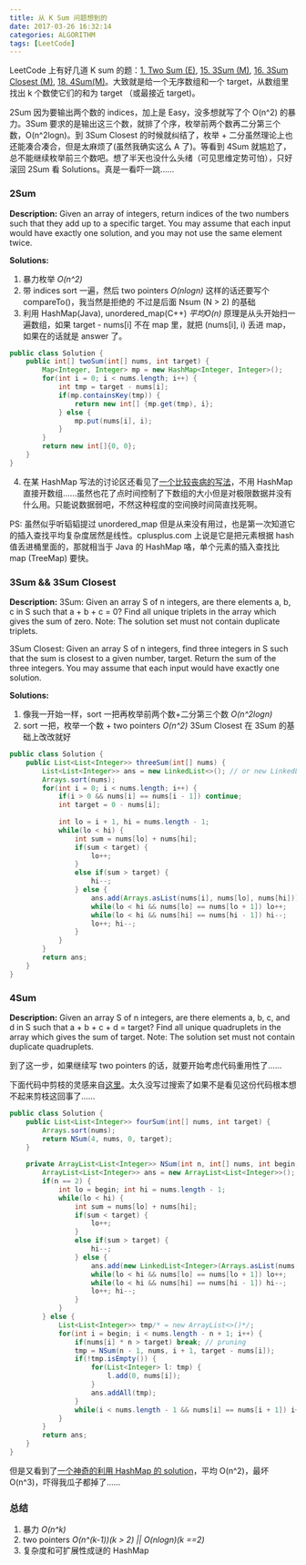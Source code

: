 ```yaml
---
title: 从 K Sum 问题想到的
date: 2017-03-26 16:32:14
categories: ALGORITHM
tags: [LeetCode]
---
```

LeetCode 上有好几道 K sum 的题：[1. Two Sum (E)](https://leetcode.com/problems/two-sum/#/description), [15. 3Sum (M)](https://leetcode.com/problems/3sum/#/description), [16. 3Sum Closest (M)](https://leetcode.com/problems/3sum-closest/), [18. 4Sum(M)](https://leetcode.com/problems/4sum/#/description)。大致就是给一个无序数组和一个 target，从数组里找出 k 个数使它们的和为 target （或最接近 target)。

<!--more-->
2Sum 因为要输出两个数的 indices，加上是 Easy，没多想就写了个 O(n^2) 的暴力。3Sum 要求的是输出这三个数，就排了个序，枚举前两个数再二分第三个数，O(n^2logn)。到 3Sum Closest 的时候就纠结了，枚举 + 二分虽然理论上也还能凑合凑合，但是太麻烦了(虽然我确实这么 A 了)。等看到 4Sum 就尴尬了，总不能继续枚举前三个数吧。想了半天也没什么头绪（可见思维定势可怕），只好滚回 2Sum 看 Solutions。真是一看吓一跳……

### 2Sum
**Description:**
Given an array of integers, return indices of the two numbers such that they add up to a specific target.
You may assume that each input would have exactly one solution, and you may not use the same element twice.

**Solutions:**
1. 暴力枚举 *O(n^2)*
2. 带 indices sort 一遍，然后 two pointers *O(nlogn)*
   这样的话还要写个 compareTo()，我当然是拒绝的
   不过是后面 Nsum (N > 2) 的基础
3. 利用 HashMap(Java), unordered_map(C++) *平均O(n)*
   原理是从头开始扫一遍数组，如果 target - nums[i] 不在 map 里，就把 (nums[i], i) 丢进 map，如果在的话就是 answer 了。
```Java
public class Solution {
    public int[] twoSum(int[] nums, int target) {
        Map<Integer, Integer> mp = new HashMap<Integer, Integer>();
        for(int i = 0; i < nums.length; i++) {
            int tmp = target - nums[i];
            if(mp.containsKey(tmp)) {
                return new int[] {mp.get(tmp), i};
            } else {
                mp.put(nums[i], i);
            }
        }
        return new int[]{0, 0};
    }
}
```
4. 在某 HashMap 写法的讨论区还看见了[一个比较丧病的写法](https://discuss.leetcode.com/topic/2447/accepted-java-o-n-solution/31)，不用 HashMap 直接开数组……虽然也花了点时间控制了下数组的大小但是对极限数据并没有什么用。只能说数据弱吧，不然这种程度的空间换时间简直找死啊。

PS: 虽然似乎听韬韬提过 unordered_map 但是从来没有用过，也是第一次知道它的插入查找平均复杂度居然是线性。cplusplus.com 上说是它是把元素根据 hash 值丢进桶里面的，那就相当于 Java 的 HashMap 咯，单个元素的插入查找比 map (TreeMap) 要快。

### 3Sum && 3Sum Closest
**Description:**
3Sum:
Given an array S of n integers, are there elements a, b, c in S such that a + b + c = 0? Find all unique triplets in the array which gives the sum of zero.
Note: The solution set must not contain duplicate triplets.

3Sum Closest:
Given an array S of n integers, find three integers in S such that the sum is closest to a given number, target. Return the sum of the three integers. You may assume that each input would have exactly one solution.

**Solutions:**
1. 像我一开始一样，sort 一把再枚举前两个数+二分第三个数 *O(n^2logn)*
2. sort 一把，枚举一个数 + two pointers *O(n^2)*
   3Sum Closest 在 3Sum 的基础上改改就好

```Java
public class Solution {
    public List<List<Integer>> threeSum(int[] nums) {
        List<List<Integer>> ans = new LinkedList<>(); // or new LinkedList<List<Integer>() 
        Arrays.sort(nums);
        for(int i = 0; i < nums.length; i++) {
            if(i > 0 && nums[i] == nums[i - 1]) continue;
            int target = 0 - nums[i];
            
            int lo = i + 1, hi = nums.length - 1;
            while(lo < hi) {
                int sum = nums[lo] + nums[hi];
                if(sum < target) {
                    lo++;
                }
                else if(sum > target) {
                    hi--;
                } else {
                    ans.add(Arrays.asList(nums[i], nums[lo], nums[hi]));
                    while(lo < hi && nums[lo] == nums[lo + 1]) lo++;
                    while(lo < hi && nums[hi] == nums[hi - 1]) hi--;
                    lo++; hi--;
                }
            }
        }
        return ans;
    }
}
```

### 4Sum
**Description:**
Given an array S of n integers, are there elements a, b, c, and d in S such that a + b + c + d = target? Find all unique quadruplets in the array which gives the sum of target.
Note: The solution set must not contain duplicate quadruplets.

到了这一步，如果继续写 two pointers 的话，就要开始考虑代码重用性了……

下面代码中剪枝的灵感来自[这里](https://discuss.leetcode.com/topic/22705/python-140ms-beats-100-and-works-for-n-sum-n-2)。太久没写过搜索了如果不是看见这份代码根本想不起来剪枝这回事了……
```Java
public class Solution {
    public List<List<Integer>> fourSum(int[] nums, int target) {
        Arrays.sort(nums);
        return NSum(4, nums, 0, target);
    }
    
    private ArrayList<List<Integer>> NSum(int n, int[] nums, int begin, int target) {
        ArrayList<List<Integer>> ans = new ArrayList<List<Integer>>();
        if(n == 2) {
            int lo = begin; int hi = nums.length - 1;
            while(lo < hi) {
                int sum = nums[lo] + nums[hi];
                if(sum < target) {
                    lo++;
                }
                else if(sum > target) {
                    hi--;
                } else {
                    ans.add(new LinkedList<Integer>(Arrays.asList(nums[lo], nums[hi])));
                    while(lo < hi && nums[lo] == nums[lo + 1]) lo++;
                    while(lo < hi && nums[hi] == nums[hi - 1]) hi--;
                    lo++; hi--;
                }
            }
        } else {
            List<List<Integer>> tmp/* = new ArrayList<>()*/;
            for(int i = begin; i < nums.length - n + 1; i++) {
                if(nums[i] * n > target) break; // pruning
                tmp = NSum(n - 1, nums, i + 1, target - nums[i]);
                if(!tmp.isEmpty()) {
                    for(List<Integer> l: tmp) {
                        l.add(0, nums[i]);
                    }
                    ans.addAll(tmp);
                }
                while(i < nums.length - 1 && nums[i] == nums[i + 1]) i++;
            }
        }
        return ans;
    }
}
```
但是又看到了[一个神奇的利用 HashMap 的 solution](https://discuss.leetcode.com/topic/12893/on-average-o-n-2-and-worst-case-o-n-3-java-solution-by-reducing-4sum-to-2sum)，平均 O(n^2)，最坏 O(n^3)，吓得我瓜子都掉了……

### 总结
1. 暴力 *O(n^k)*
2. two pointers *O(n^(k-1))(k > 2) || O(nlogn)(k ==2)*
3. 复杂度和可扩展性成谜的 HashMap 
